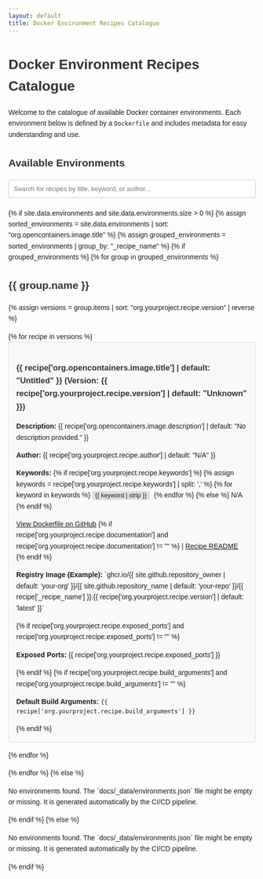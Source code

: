 ```yaml
---
layout: default
title: Docker Environment Recipes Catalogue
---
```


# Docker Environment Recipes Catalogue

Welcome to the catalogue of available Docker container environments. Each environment below is defined by a `Dockerfile` and includes metadata for easy understanding and use.

## Available Environments

<input type="text" id="searchInput" onkeyup="filterEnvironments()" placeholder="Search for recipes by title, keyword, or author..." title="Type in a name">

<div id="environmentsList">
{% if site.data.environments and site.data.environments.size > 0 %}
  {% assign sorted_environments = site.data.environments | sort: "org.opencontainers.image.title" %}
  {% assign grouped_environments = sorted_environments | group_by: "_recipe_name" %}
  {% if grouped_environments %}
    {% for group in grouped_environments %}
      <h2>{{ group.name }}</h2>
      {% assign versions = group.items | sort: "org.yourproject.recipe.version" | reverse %}
      <ul>
        {% for recipe in versions %}
          <li>
            <h3>
              {{ recipe['org.opencontainers.image.title'] | default: "Untitled" }}
              (Version: {{ recipe['org.yourproject.recipe.version'] | default: "Unknown" }})
            </h3>
            <p><strong>Description:</strong> {{ recipe['org.opencontainers.image.description'] | default: "No description provided." }}</p>
            <p><strong>Author:</strong> {{ recipe['org.yourproject.recipe.author'] | default: "N/A" }}</p>
            <p><strong>Keywords:</strong> 
              {% if recipe['org.yourproject.recipe.keywords'] %}
                {% assign keywords = recipe['org.yourproject.recipe.keywords'] | split: ',' %}
                {% for keyword in keywords %}
                  <span class="keyword">{{ keyword | strip }}</span>
                {% endfor %}
              {% else %}
                N/A
              {% endif %}
            </p>
            <p>
              <a href="{{ recipe['org.opencontainers.image.url'] }}" target="_blank" rel="noopener noreferrer">View Dockerfile on GitHub</a>
              {% if recipe['org.yourproject.recipe.documentation'] and recipe['org.yourproject.recipe.documentation'] != "" %}
                | <a href="{{ recipe['org.yourproject.recipe.documentation'] }}" target="_blank" rel="noopener noreferrer">Recipe README</a>
              {% endif %}
            </p>
            <p><strong>Registry Image (Example):</strong> 
              `ghcr.io/{{ site.github.repository_owner | default: 'your-org' }}/{{ site.github.repository_name | default: 'your-repo' }}/{{ recipe['_recipe_name'] }}:{{ recipe['org.yourproject.recipe.version'] | default: 'latest' }}`
            </p>
            {% if recipe['org.yourproject.recipe.exposed_ports'] and recipe['org.yourproject.recipe.exposed_ports'] != "" %}
              <p><strong>Exposed Ports:</strong> {{ recipe['org.yourproject.recipe.exposed_ports'] }}</p>
            {% endif %}
            {% if recipe['org.yourproject.recipe.build_arguments'] and recipe['org.yourproject.recipe.build_arguments'] != "" %}
              <p><strong>Default Build Arguments:</strong> <code>{{ recipe['org.yourproject.recipe.build_arguments'] }}</code></p>
            {% endif %}
          </li>
        {% endfor %}
      </ul>
    {% endfor %}
  {% else %}
    <p>No environments found. The `docs/_data/environments.json` file might be empty or missing. It is generated automatically by the CI/CD pipeline.</p>
  {% endif %}
{% else %}
  <p>No environments found. The `docs/_data/environments.json` file might be empty or missing. It is generated automatically by the CI/CD pipeline.</p>
{% endif %}
</div>

<style>
  body { font-family: sans-serif; line-height: 1.6; margin: 20px; }
  h1, h2, h3 { color: #333; }
  ul { list-style-type: none; padding-left: 0; }
  li { background-color: #f9f9f9; border: 1px solid #ddd; margin-bottom: 15px; padding: 15px; border-radius: 4px; }
  .keyword { background-color: #e0e0e0; padding: 2px 6px; border-radius: 3px; font-size: 0.9em; margin-right: 5px; }
  #searchInput { width: 100%; padding: 10px; margin-bottom: 20px; border: 1px solid #ccc; border-radius: 4px; box-sizing: border-box; }
</style>

<script>
function filterEnvironments() {
  var input, filter, ul, li, recipe, i, txtValue, title, keywords, author, recipeName;
  input = document.getElementById('searchInput');
  filter = input.value.toUpperCase();
  environmentsList = document.getElementById('environmentsList');
  // Get all h2 (recipe names) and their subsequent ul (versions)
  var recipeGroups = environmentsList.getElementsByTagName('h2');

  for (i = 0; i < recipeGroups.length; i++) {
    var recipeNameElement = recipeGroups[i];
    var versionList = recipeNameElement.nextElementSibling; // Assuming ul follows h2
    if (versionList && versionList.tagName === 'UL') {
      var versions = versionList.getElementsByTagName('li');
      var recipeGroupVisible = false;

      for (var j = 0; j < versions.length; j++) {
        recipe = versions[j];
        titleElement = recipe.getElementsByTagName('h3')[0];
        // Search in title, description, author, keywords
        var searchableText = recipe.textContent || recipe.innerText;

        if (searchableText.toUpperCase().indexOf(filter) > -1) {
          recipe.style.display = "";
          recipeGroupVisible = true;
        } else {
          recipe.style.display = "none";
        }
      }
      // Show/hide the recipe group title (h2)
      if (recipeGroupVisible) {
        recipeNameElement.style.display = "";
        versionList.style.display = "";
      } else {
        recipeNameElement.style.display = "none";
        versionList.style.display = "none";
      }
    }
  }
}
</script>